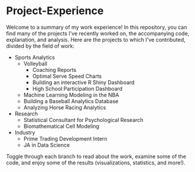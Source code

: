 # Project-Experience

Welcome to a summary of my work experience! In this repository, you can find many of the projects I've recently worked on, the accompanying code, explanation, and analysis. Here are the projects to which I've contributed, divided by the field of work:
- Sports Analytics
  - Volleyball
    - Coaching Reports
    - Optimal Serve Speed Charts
    - Building an interactive R Shiny Dashboard
    - High School Participation Dashboard 
  - Machine Learning Modeling in the NBA
  - Building a Baseball Analytics Database
  - Analyzing Horse Racing Analytics
- Research
  - Statistical Consultant for Psychological Research
  - Biomathematical Cell Modeling
- Industry
  - Prime Trading Development Intern
  - JA in Data Science


Toggle through each branch to read about the work, examine some of the code, and enjoy some of the results (visualizations, statistics, and more!).
